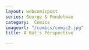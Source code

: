 ```yaml
---
layout: webcomicpost
series: George & Fendelwae
category:  Comics
imageurl: "/comics/comic2.jpg"
title: A Bat's Perspective

---
```

